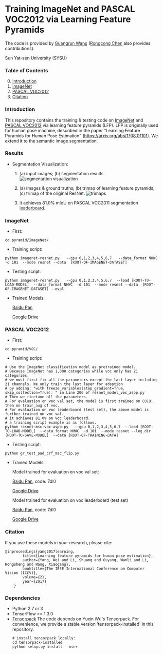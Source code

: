 # Training ImageNet and PASCAL VOC2012 via Learning Feature Pyramids

The code is provided by [Guangrun Wang](https://wanggrun.github.io/) ([Rongcong Chen](http://www.sysu-hcp.net/people/) also provides contributions).

Sun Yat-sen University (SYSU)

### Table of Contents
0. [Introduction](#introduction)
0. [ImageNet](#imagenet)
0. [PASCAL VOC2012](#voc)
0. [Citation](#citation)

### Introduction

This repository contains the training & testing code on [ImageNet](http://image-net.org/challenges/LSVRC/2015/) and [PASCAL VOC2012](http://host.robots.ox.ac.uk:8080/leaderboard/displaylb.php?challengeid=11&compid=6) via learning feature pyramids (LFP). LFP is originally used for human pose machine, described in the paper "Learning Feature Pyramids for Human Pose Estimation" (https://arxiv.org/abs/1708.01101). We extend it to the semantic image segmentation.


### Results

+ Segmentation Visualization:

   1. (a) input images; (b) segmentation results.
        ![segmentation visualization](https://github.com/wanggrun/Learning-Feature-Pyramids/blob/master/results/vis.jpg)

   2. (a) images & ground truths; (b) trimap of learning feature pyramids; (c) trimap of the original ResNet.
        ![trimaps](https://github.com/wanggrun/Learning-Feature-Pyramids/blob/master/results/trimap.jpg)

   3. It achieves 81.0% mIoU on PASCAL VOC2011 segmentation [leaderboard](http://host.robots.ox.ac.uk:8080/leaderboard/displaylb.php?challengeid=11&compid=6).

### ImageNet

+ First:
```
cd pyramid/ImageNet/ 
```

+ Training script:
```
python imagenet-resnet.py   --gpu 0,1,2,3,4,5,6,7   --data_format NHWC  -d 101  --mode resnet --data  [ROOT-OF-IMAGENET-DATASET]
```

+ Testing script:
```
python imagenet-resnet.py   --gpu 0,1,2,3,4,5,6,7  --load [ROOT-TO-LOAD-MODEL]  --data_format NHWC  -d 101  --mode resnet --data  [ROOT-OF-IMAGENET-DATASET] --eval
```

+ Trained Models:

   [Baidu Pan](https://wanggrun.github.io/)

   [Google Drive](https://wanggrun.github.io/)

### PASCAL VOC2012

+ First:
```
cd pyramid/VOC/
```

+ Training script:
```
# Use the ImageNet classification model as pretrained model.
# Because ImageNet has 1,000 categories while voc only has 21 categories, 
# we must first fix all the parameters except the last layer including 21 channels. We only train the last layer for adaption
# by adding: "with freeze_variables(stop_gradient=True, skip_collection=True): " in Line 206 of resnet_model_voc_aspp.py
# Then we finetune all the parameters.
# For evaluation on voc val set, the model is first trained on COCO, then on train_aug of voc. 
# For evaluation on voc leaderboard (test set), the above model is further trained on voc val.
# it achieves 81.0% on voc leaderboard.
# a training script example is as follows.
python resnet-msc-voc-aspp.py   --gpu 0,1,2,3,4,5,6,7  --load [ROOT-TO-LOAD-MODEL]  --data_format NHWC  -d 101  --mode resnet --log_dir [ROOT-TO-SAVE-MODEL]  --data [ROOT-OF-TRAINING-DATA]
```

+ Testing script:
```
python gr_test_pad_crf_msc_flip.py 
```


+ Trained Models:

   Model trained for evaluation on voc val set:

   [Baidu Pan](https://pan.baidu.com/s/1C7r10EeZEOIn0njRCuuR1g), code: 7dl0

   [Google Drive](https://drive.google.com/drive/folders/1c3Fr6yC_rwXGF4hJB4ADmtd2AF8wsO51?usp=sharing)

   Model trained for evaluation on voc leaderboard (test set)

   [Baidu Pan](https://pan.baidu.com/s/1C7r10EeZEOIn0njRCuuR1g), code: 7dl0

   [Google Drive](https://drive.google.com/drive/folders/1c3Fr6yC_rwXGF4hJB4ADmtd2AF8wsO51?usp=sharing)

### Citation

If you use these models in your research, please cite:

	@inproceedings{yang2017learning,
            title={Learning feature pyramids for human pose estimation},
            author={Yang, Wei and Li, Shuang and Ouyang, Wanli and Li, Hongsheng and Wang, Xiaogang},
            booktitle={The IEEE International Conference on Computer Vision (ICCV)},
            volume={2},
            year={2017}
        }

### Dependencies
+ Python 2.7 or 3
+ TensorFlow >= 1.3.0
+ [Tensorpack](https://github.com/ppwwyyxx/tensorpack)
   The code depends on Yuxin Wu's Tensorpack. For convenience, we provide a stable version 'tensorpack-installed' in this repository. 
   ```
   # install tensorpack locally:
   cd tensorpack-installed
   python setup.py install --user
   ```

